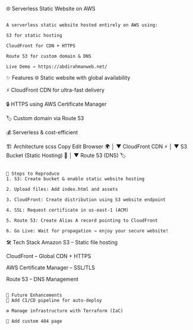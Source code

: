 🌐 Serverless Static Website on AWS

```

A serverless static website hosted entirely on AWS using:

S3 for static hosting

CloudFront for CDN + HTTPS

Route 53 for custom domain & DNS

Live Demo → https://abdirahmanweb.net/

```

✨ Features
🌐 Static website with global availability

⚡ CloudFront CDN for ultra-fast delivery

🔒 HTTPS using AWS Certificate Manager

🏷 Custom domain via Route 53

💰 Serverless & cost-efficient

🏗 Architecture
scss
Copy
Edit
Browser 🌍
   │
   ▼
CloudFront CDN ⚡
   │
   ▼
S3 Bucket (Static Hosting) 📂
   │
   ▼
Route 53 (DNS) 🏷

```

📖 Steps to Reproduce
1. S3: Create bucket & enable static website hosting

2. Upload files: Add index.html and assets

3. CloudFront: Create distribution using S3 website endpoint

4. SSL: Request certificate in us-east-1 (ACM)

5. Route 53: Create Alias A record pointing to CloudFront

6. Go Live: Wait for propagation → enjoy your secure website!

```

🛠 Tech Stack
Amazon S3 – Static file hosting

CloudFront – Global CDN + HTTPS

AWS Certificate Manager – SSL/TLS

Route 53 – DNS Management

```

📌 Future Enhancements
🔄 Add CI/CD pipeline for auto-deploy

⚙️ Manage infrastructure with Terraform (IaC)

📄 Add custom 404 page